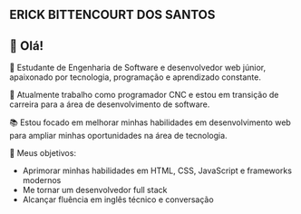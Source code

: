 ## ERICK BITTENCOURT DOS SANTOS
## 👋 Olá!

🎯 Estudante de Engenharia de Software e desenvolvedor web júnior, apaixonado por tecnologia, programação e aprendizado constante.

💼 Atualmente trabalho como programador CNC e estou em transição de carreira para a área de desenvolvimento de software.

📚 Estou focado em melhorar minhas habilidades em desenvolvimento web para ampliar minhas oportunidades na área de tecnologia.

🚀 Meus objetivos:
- Aprimorar minhas habilidades em HTML, CSS, JavaScript e frameworks modernos
- Me tornar um desenvolvedor full stack
- Alcançar fluência em inglês técnico e conversação
